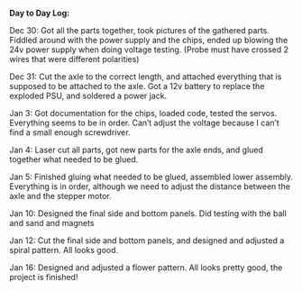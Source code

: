 **Day to Day Log:**

Dec 30: Got all the parts together, took pictures of the gathered parts. Fiddled around with the power supply and the chips, ended up blowing the 24v power supply when doing voltage testing. (Probe must have crossed 2 wires that were different polarities)

Dec 31: Cut the axle to the correct length, and attached everything that is supposed to be attached to the axle. Got a 12v battery to replace the exploded PSU, and soldered a power jack.

Jan 3: Got documentation for the chips, loaded code, tested the servos. Everything seems to be in order. Can’t adjust the voltage because I can’t find a small enough screwdriver.

Jan 4: Laser cut all parts, got new parts for the axle ends, and glued together what needed to be glued. 

Jan 5: Finished gluing what needed to be glued, assembled lower assembly. Everything is in order, although we need to adjust the distance between the axle and the stepper motor. 

Jan 10: Designed the final side and bottom panels. Did testing with the ball and sand and magnets

Jan 12: Cut the final side and bottom panels, and designed and adjusted a spiral pattern. All looks good. 

Jan 16: Designed and adjusted a flower pattern. All looks pretty good, the project is finished!
